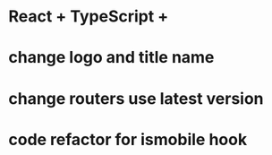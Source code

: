 # React + TypeScript +

# change logo and title name
# change routers use latest version
#  code refactor for ismobile hook

